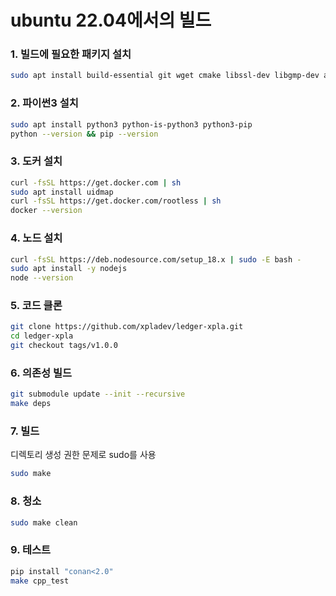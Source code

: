 # ubuntu 22.04에서의 빌드

### 1. 빌드에 필요한 패키지 설치
```sh
sudo apt install build-essential git wget cmake libssl-dev libgmp-dev autoconf libtool curl
```

### 2. 파이썬3 설치
```sh
sudo apt install python3 python-is-python3 python3-pip
python --version && pip --version
```

### 3. 도커 설치
```sh
curl -fsSL https://get.docker.com | sh
sudo apt install uidmap
curl -fsSL https://get.docker.com/rootless | sh
docker --version
```

### 4. 노드 설치
```sh
curl -fsSL https://deb.nodesource.com/setup_18.x | sudo -E bash -
sudo apt install -y nodejs
node --version
```

### 5. 코드 클론
```sh
git clone https://github.com/xpladev/ledger-xpla.git
cd ledger-xpla
git checkout tags/v1.0.0
```

### 6. 의존성 빌드
```sh
git submodule update --init --recursive
make deps
```

### 7. 빌드
디렉토리 생성 권한 문제로 sudo를 사용
```sh
sudo make
```

### 8. 청소
```sh
sudo make clean
```

### 9. 테스트
```sh
pip install "conan<2.0"
make cpp_test
```
